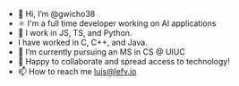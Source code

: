 - 👋 Hi, I’m @gwicho38
- ⚛ I'm a full time developer working on AI applications
- 👀 I work in JS, TS, and Python.
- I have worked in C, C++, and Java.
- 🌱 I’m currently pursuing an MS in CS @ UIUC 
- 💞️ Happy to collaborate and spread access to technology!
- 📫 How to reach me luis@lefv.io

<!---
gwicho38/gwicho38 is a ✨ special ✨ repository because its `README.md` (this file) appears on your GitHub profile.
You can click the Preview link to take a look at your changes.
--->

